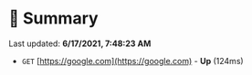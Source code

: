 # 📖 Summary
Last updated: **6/17/2021, 7:48:23 AM**

- `GET` [https://google.com](https://google.com) - **Up** (124ms)
